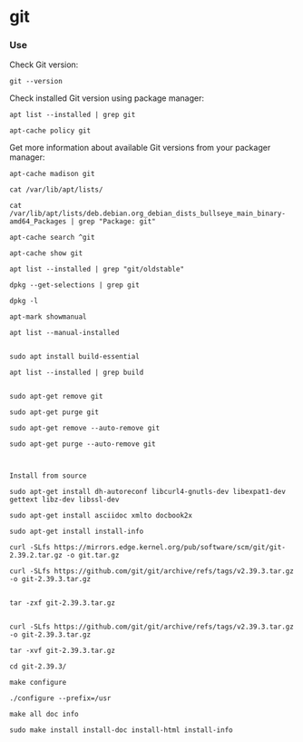 # git

### Use

Check Git version:
```shell
git --version
```

Check installed Git version using package manager:
```shell
apt list --installed | grep git

apt-cache policy git
```

Get more information about available Git versions from your packager manager:
```shell
apt-cache madison git
```


```shell
cat /var/lib/apt/lists/

cat /var/lib/apt/lists/deb.debian.org_debian_dists_bullseye_main_binary-amd64_Packages | grep "Package: git"
```

```shell
apt-cache search ^git

apt-cache show git

apt list --installed | grep "git/oldstable"

dpkg --get-selections | grep git

dpkg -l

apt-mark showmanual

apt list --manual-installed


sudo apt install build-essential

apt list --installed | grep build


sudo apt-get remove git

sudo apt-get purge git

sudo apt-get remove --auto-remove git

sudo apt-get purge --auto-remove git



Install from source

sudo apt-get install dh-autoreconf libcurl4-gnutls-dev libexpat1-dev gettext libz-dev libssl-dev

sudo apt-get install asciidoc xmlto docbook2x

sudo apt-get install install-info

curl -SLfs https://mirrors.edge.kernel.org/pub/software/scm/git/git-2.39.2.tar.gz -o git.tar.gz

curl -SLfs https://github.com/git/git/archive/refs/tags/v2.39.3.tar.gz -o git-2.39.3.tar.gz

 
tar -zxf git-2.39.3.tar.gz


curl -SLfs https://github.com/git/git/archive/refs/tags/v2.39.3.tar.gz -o git-2.39.3.tar.gz

tar -xvf git-2.39.3.tar.gz

cd git-2.39.3/

make configure

./configure --prefix=/usr

make all doc info

sudo make install install-doc install-html install-info
```

